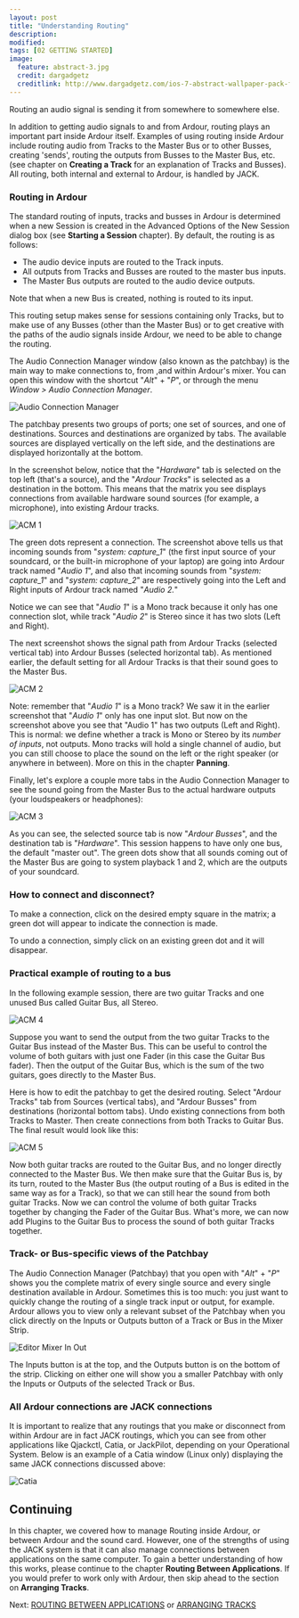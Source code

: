 ```yaml
---
layout: post
title: "Understanding Routing"
description:
modified: 
tags: [02 GETTING STARTED]
image:
  feature: abstract-3.jpg
  credit: dargadgetz
  creditlink: http://www.dargadgetz.com/ios-7-abstract-wallpaper-pack-for-iphone-5-and-ipod-touch-retina/
---
```


Routing an audio signal is sending it from somewhere to somewhere else.

In addition to getting audio signals to and from Ardour, routing plays
an important part inside Ardour itself. Examples of using routing inside
Ardour include routing audio from Tracks to the Master Bus or to other
Busses, creating 'sends', routing the outputs from Busses to the Master
Bus, etc. (see chapter on **Creating a Track** for an explanation of
Tracks and Busses). All routing, both internal and external to Ardour,
is handled by JACK.

### Routing in Ardour

The standard routing of inputs, tracks and busses in Ardour is
determined when a new Session is created in the Advanced Options of the
New Session dialog box (see **Starting a Session** chapter). By default,
the routing is as follows:

-   The audio device inputs are routed to the Track inputs.
-   All outputs from Tracks and Busses are routed to the master bus
    inputs.
-   The Master Bus outputs are routed to the audio device outputs.

Note that when a new Bus is created, nothing is routed to its input.

This routing setup makes sense for sessions containing only Tracks, but
to make use of any Busses (other than the Master Bus) or to get creative
with the paths of the audio signals inside Ardour, we need to be able to
change the routing. 

The Audio Connection Manager window (also known as the patchbay) is the
main way to make connections to, from ,and within Ardour's mixer. You
can open this window with the shortcut "*Alt*" + "*P*", or through the
menu *Window > Audio Connection Manager*.

![Audio Connection Manager](../images/Ardour3_Audio_Connection_Manager_Menu.png) 

The patchbay presents two groups of ports; one set of sources, and one
of destinations. Sources and destinations are organized by tabs. The
available sources are displayed vertically on the left side, and the
destinations are displayed horizontally at the bottom.

In the screenshot below, notice that the "*Hardware*" tab is selected on
the top left (that's a source), and the "*Ardour Tracks*" is selected as
a destination in the bottom. This means that the matrix you see displays
connections from available hardware sound sources (for example, a
microphone), into existing Ardour tracks.  

![ACM 1](../images/Ardour3_Audio_Connection_Manager_1.png) 

The green dots represent a connection. The screenshot above tells us
that incoming sounds from "*system: capture\_1*" (the first input source
of your soundcard, or the built-in microphone of your laptop) are going
into Ardour track named "*Audio 1*", and also that incoming sounds from
"*system: capture\_1*" and "*system: capture\_2*" are respectively going
into the Left and Right inputs of Ardour track named "*Audio 2.*" 

Notice we can see that "*Audio 1*" is a Mono track because it only has
one connection slot, while track "*Audio 2*" is Stereo since it has two
slots (Left and Right).

The next screenshot shows the signal path from Ardour Tracks (selected
vertical tab) into Ardour Busses (selected horizontal tab). As mentioned
earlier, the default setting for all Ardour Tracks is that their sound
goes to the Master Bus.

![ACM 2](../images/Ardour3_Audio_Connection_Manager_2.png) 

Note: remember that "*Audio 1*" is a Mono track? We saw it in the
earlier screenshot that "*Audio 1*" only has one input slot. But now on
the screenshot above you see that "Audio 1" has two outputs (Left and
Right). This is normal: we define whether a track is Mono or Stereo by
its *number of inputs*, not outputs. Mono tracks will hold a single
channel of audio, but you can still choose to place the sound on the
left or the right speaker (or anywhere in between). More on this in the
chapter **Panning**.

Finally, let's explore a couple more tabs in the Audio Connection
Manager to see the sound going from the Master Bus to the actual
hardware outputs (your loudspeakers or headphones):

![ACM 3](../images/Ardour3_Audio_Connection_Manager_3.png) 

As you can see, the selected source tab is now "*Ardour Busses*", and
the destination tab is "*Hardware*". This session happens to have only
one bus, the default "master out". The green dots show that all sounds
coming out of the Master Bus are going to system playback 1 and 2, which
are the outputs of your soundcard. 

### How to connect and disconnect?

To make a connection, click on the desired empty square in the matrix; a
green dot will appear to indicate the connection is made.

To undo a connection, simply click on an existing green dot and it will
disappear.

### Practical example of routing to a bus 

In the following example session, there are two guitar Tracks and one
unused Bus called Guitar Bus, all Stereo.

![ACM 4](../images/Ardour3_Ardour_Connection_Manager_4.png) 

Suppose you want to send the output from the two guitar Tracks to the
Guitar Bus instead of the Master Bus. This can be useful to control the
volume of both guitars with just one Fader (in this case the Guitar Bus
fader). Then the output of the Guitar Bus, which is the sum of the two
guitars, goes directly to the Master Bus.

Here is how to edit the patchbay to get the desired routing. Select
"Ardour Tracks" tab from Sources (vertical tabs), and "Ardour Busses"
from destinations (horizontal bottom tabs). Undo existing connections
from both Tracks to Master. Then create connections from both Tracks to
Guitar Bus. The final result would look like this: 

![ACM 5](../images/Ardour3_Audio_Connection_Manager_5.png) 

Now both guitar tracks are routed to the Guitar Bus, and no longer
directly connected to the Master Bus. We then make sure that the Guitar
Bus is, by its turn, routed to the Master Bus (the output routing of a
Bus is edited in the same way as for a Track), so that we can still hear
the sound from both guitar Tracks. Now we can control the volume of both
guitar Tracks together by changing the Fader of the Guitar Bus. What's
more, we can now add Plugins to the Guitar Bus to process the sound of
both guitar Tracks together.

### Track- or Bus-specific views of the Patchbay

The Audio Connection Manager (Patchbay) that you open with "*Alt*" +
"*P*" shows you the complete matrix of every single source and every
single destination available in Ardour. Sometimes this is too much: you just want
to quickly change the routing of a single track input or output, for example.
Ardour allows you to view only a relevant subset of the Patchbay when
you click directly on the Inputs or Outputs button of a Track or Bus in
the Mixer Strip.

![Editor Mixer In Out](../images/Ardour3_Editor_Mixer_In_Out.png)

The Inputs button is at the top, and the Outputs button is on the bottom
of the strip. Clicking on either one will show you a smaller Patchbay
with only the Inputs or Outputs of the selected Track or Bus. 

### All Ardour connections are JACK connections

It is important to realize that any routings that you make or disconnect
from within Ardour are in fact JACK routings, which you can see from
other applications like Qjackctl, Catia, or JackPilot, depending on your
Operational System. Below is an example of a Catia window (Linux only)
displaying the same JACK connections discussed above:

![Catia](../images/Ardour3_Catia_Example.png) 

Continuing
----------

In this chapter, we covered how to manage Routing inside Ardour, or
between Ardour and the sound card. However, one of the strengths of
using the JACK system is that it can also manage connections between
applications on the same computer. To gain a better understanding of how
this works, please continue to the chapter **Routing Between
Applications**. If you would prefer to work only with Ardour, then skip
ahead to the section on **Arranging Tracks**.

Next: [ROUTING BETWEEN APPLICATIONS](/routing-between-applications) or [ARRANGING TRACKS](/arranging-tracks)


 
